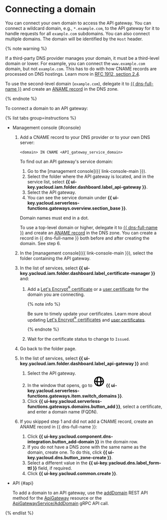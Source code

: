 # Connecting a domain

You can connect your own domain to access the API gateway. You can connect a wildcard domain, e.g., `*.example.com`, to the API gateway for it to handle requests for all `example.com` subdomains. You can also connect multiple domains. The domain will be identified by the `Host` header.

{% note warning %}

If a third-party DNS provider manages your domain, it must be a third-level domain or lower. For example, you can connect the `www.example.com` domain, but not `example.com`. This has to do with how CNAME records are processed on DNS hostings. Learn more in [RFC 1912, section 2.4](https://www.ietf.org/rfc/rfc1912.txt).

To use the second-level domain (`example.com`), delegate it to [{{ dns-full-name }}](../../dns/) and create an [ANAME record](../../dns/concepts/resource-record.md#aname) in the DNS zone.

{% endnote %}

To connect a domain to an API gateway:

{% list tabs group=instructions %}

- Management console {#console}

   1. Add a CNAME record to your DNS provider or to your own DNS server:

      ```
      <domain> IN CNAME <API_gateway_service_domain>
      ```

      To find out an API gateway's service domain:

      1. Go to the [management console]({{ link-console-main }}).
      1. Select the folder where the API gateway is located, and in the service list, select **{{ ui-key.yacloud.iam.folder.dashboard.label_api-gateway }}**.
      1. Select the API gateway.
      1. You can see the service domain under **{{ ui-key.yacloud.serverless-functions.gateways.overview.section_base }}**.

      Domain names must end in a dot.

      To use a top-level domain or higher, delegate it to [{{ dns-full-name }}](../../dns/) and create an [ANAME record](../../dns/operations/resource-record-create.md) in the DNS zone. You can create a record in {{ dns-full-name }} both before and after creating the domain. See step 6.

   1. In the [management console]({{ link-console-main }}), select the folder containing the API gateway.

   1. In the list of services, select **{{ ui-key.yacloud.iam.folder.dashboard.label_certificate-manager }}** and:

      1. Add a [Let's Encrypt<sup>®</sup> certificate](../../certificate-manager/operations/managed/cert-create.md) or a [user certificate](../../certificate-manager/operations/import/cert-create.md) for the domain you are connecting.

         {% note info %}

         Be sure to timely update your certificates. Learn more about updating [Let's Encrypt<sup>®</sup> certificates](../../certificate-manager/operations/managed/cert-update.md) and [user certificates](../../certificate-manager/operations/import/cert-update.md).

         {% endnote %}

      1. Wait for the certificate status to change to `Issued`.

   1. Go back to the folder page.

   1. In the list of services, select **{{ ui-key.yacloud.iam.folder.dashboard.label_api-gateway }}** and:

      1. Select the API gateway.
      1. In the window that opens, go to ![image](../../_assets/api-gateway/domain-icon.svg) **{{ ui-key.yacloud.serverless-functions.gateways.item.switch_domains }}**.
      1. Click **{{ ui-key.yacloud.serverless-functions.gateways.domains.button_add }}**, select a certificate, and enter a domain name (FQDN).

   1. If you skipped step 1 and did not add a CNAME record, create an ANAME record in {{ dns-full-name }}:

      1. Click **{{ ui-key.yacloud.component.dns-integration.button_add-domain }}** in the domain row.
      1. If you do not have a DNS zone with the same name as the domain, create one. To do this, click **{{ ui-key.yacloud.dns.button_zone-create }}**.
      1. Select a different value in the **{{ ui-key.yacloud.dns.label_form-ttl }}** field, if required.
      1. Click **{{ ui-key.yacloud.common.create }}**.

- API {#api}

   To add a domain to an API gateway, use the [addDomain](../apigateway/api-ref/ApiGateway/addDomain.md) REST API method for the [ApiGateway](../apigateway/api-ref/ApiGateway/index.md) resource or the [ApiGatewayService/AddDomain](../apigateway/api-ref/grpc/apigateway_service.md#AddDomain) gRPC API call.

{% endlist %}
